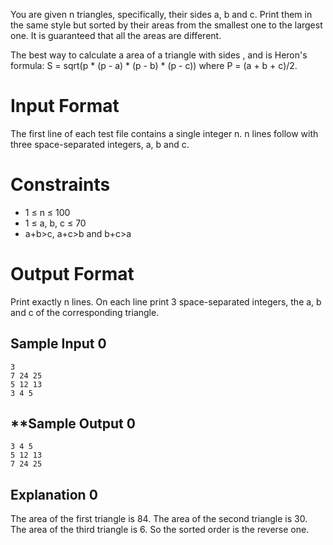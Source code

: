 You are given n triangles, specifically, their sides a, b and c. Print them in the same style but sorted by their areas from the smallest one to the largest one. It is guaranteed that all the areas are different.

The best way to calculate a area of a triangle with sides ,  and  is Heron's formula:
S = sqrt(p * (p - a) * (p - b) * (p - c)) where P = (a + b + c)/2.

# **Input Format**

The first line of each test file contains a single integer n. n lines follow with three space-separated integers, a, b and c.

# **Constraints**
* 1 ≤ n ≤ 100
* 1 ≤ a, b, c ≤ 70
* a+b>c, a+c>b and b+c>a
# **Output Format**

Print exactly n lines. On each line print 3 space-separated integers, the a, b and c of the corresponding triangle.

## **Sample Input 0**
```
3
7 24 25
5 12 13
3 4 5
```
## **Sample Output 0
```
3 4 5
5 12 13
7 24 25
```
## **Explanation 0**

The area of the first triangle is 84. The area of the second triangle is 30. The area of the third triangle is 6. So the sorted order is the reverse one.